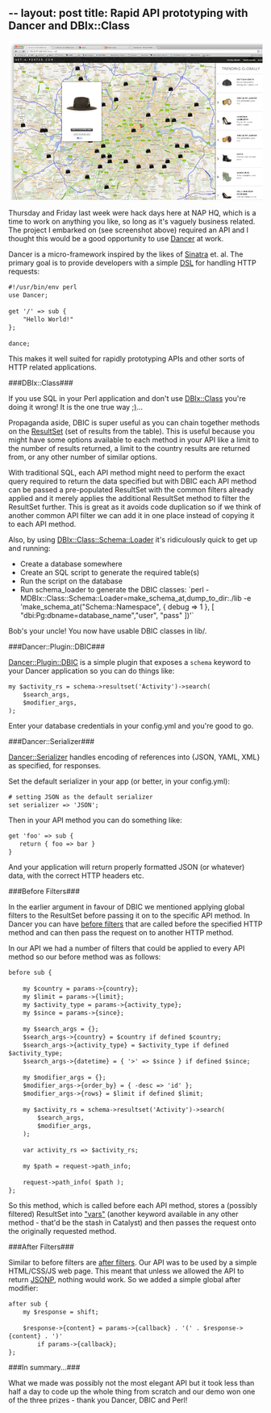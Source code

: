 --
layout: post
title: Rapid API prototyping with Dancer and DBIx::Class
--

<img src="/images/dancer-perl-api-screenshot.png" alt="Dancer API Screenshot" />

Thursday and Friday last week were hack days here at NAP HQ, which is a time
to work on anything you like, so long as it's vaguely business related. The
project I embarked on (see screenshot above) required an API and I thought this
would be a good opportunity to use <a href="http://www.perldancer.org">Dancer</a> at work.

Dancer is a micro-framework inspired by the likes of <a href="http://www.sinatrarb.com/">Sinatra</a> et. al. The primary goal is to provide developers with a simple <a href="http://en.wikipedia.org/wiki/Domain-specific_language">DSL</a> for handling HTTP requests:

    #!/usr/bin/env perl
    use Dancer;

    get '/' => sub {
        "Hello World!"
    };

    dance;

This makes it well suited for rapidly prototyping APIs and other sorts of HTTP related applications.

###DBIx::Class###

If you use SQL in your Perl application and don't use <a href="https://metacpan.org/module/DBIx::Class">DBIx::Class</a> you're doing it wrong! It is the one true way <a href="http://www.writemoretests.com/2011/09/test-driven-development-give-me-break.html">;)</a>...

Propaganda aside, DBIC is super useful as you can chain together methods on the <a href="https://metacpan.org/module/DBIx::Class::ResultSet">ResultSet</a> (set of results from the table). This is useful because you might have some options available to each method in your API like a limit to the number of results returned, a limit to the country results are returned from, or any other number of similar options.

With traditional SQL, each API method might need to perform the exact query required to return the data specified but with DBIC each API method can be passed a pre-populated ResultSet with the common filters already applied and it merely applies the additional ResultSet method to filter the ResultSet further. This is great as it avoids code duplication so if we think of another common API filter we can add it in one place instead of copying it to each API method.

Also, by using <a href="https://metacpan.org/module/DBIx::Class::Schema::Loader">DBIx::Class::Schema::Loader</a> it's ridiculously quick to get up and running:
<ul>
    <li>Create a database somewhere</li>
    <li>Create an SQL script to generate the required table(s)</li>
    <li>Run the script on the database</li>
    <li>Run schema_loader to generate the DBIC classes: `perl -MDBIx::Class::Schema::Loader=make_schema_at,dump_to_dir:./lib -e 'make_schema_at("Schema::Namespace", { debug => 1 }, [ "dbi:Pg:dbname=database_name","user", "pass" ])'`</li>
</ul>
Bob's your uncle! You now have usable DBIC classes in lib/.

###Dancer::Plugin::DBIC###

<a href="https://metacpan.org/module/Dancer::Plugin::DBIC">Dancer::Plugin::DBIC</a> is a simple plugin that exposes a `schema` keyword to your Dancer application so you can do things like:

    my $activity_rs = schema->resultset('Activity')->search(
        $search_args,
        $modifier_args,
    );

Enter your database credentials in your config.yml and you're good to go.

###Dancer::Serializer###

<a href="https://metacpan.org/module/Dancer::Serializer">Dancer::Serializer</a> handles encoding of references into {JSON, YAML, XML} as specified, for responses.

Set the default serializer in your app (or better, in your config.yml):

    # setting JSON as the default serializer
    set serializer => 'JSON';

Then in your API method you can do something like:

    get 'foo' => sub {
       return { foo => bar }
    }

And your application will return properly formatted JSON (or whatever) data, with the correct HTTP headers etc.

###Before Filters###

In the earlier argument in favour of DBIC we mentioned applying global filters to the ResultSet before passing it on to the specific API method. In Dancer you can have <a href="https://metacpan.org/module/Dancer#before">before filters</a> that are called before the specified HTTP method and can then pass the request on to another HTTP method.

In our API we had a number of filters that could be applied to every API method so our before method was as follows:

    before sub {

        my $country = params->{country};
        my $limit = params->{limit};
        my $activity_type = params->{activity_type};
        my $since = params->{since};

        my $search_args = {};
        $search_args->{country} = $country if defined $country;
        $search_args->{activity_type} = $activity_type if defined $activity_type;
        $search_args->{datetime} = { '>' => $since } if defined $since;

        my $modifier_args = {};
        $modifier_args->{order_by} = { -desc => 'id' };
        $modifier_args->{rows} = $limit if defined $limit;

        my $activity_rs = schema->resultset('Activity')->search(
            $search_args,
            $modifier_args,
        );

        var activity_rs => $activity_rs;

        my $path = request->path_info;

        request->path_info( $path );
    };

So this method, which is called before each API method, stores a (possibly filtered) ResultSet into <a href="https://metacpan.org/module/Dancer#vars">"vars"</a> (another keyword available in any other method - that'd be the stash in Catalyst) and then passes the request onto the originally requested method.

###After Filters###

Similar to before filters are <a href="https://metacpan.org/module/Dancer#after">after filters</a>. Our API was to be used by a simple HTML/CSS/JS web page. This meant that unless we allowed the API to return <a href="http://remysharp.com/2007/10/08/what-is-jsonp/">JSONP</a>, nothing would work. So we added a simple global after modifier:

    after sub {
        my $response = shift;

        $response->{content} = params->{callback} . '(' . $response->{content} . ')'
            if params->{callback};
    };

###In summary...###

What we made was possibly not the most elegant API but it took less than half a day to code up the whole thing from scratch and our demo won one of the three prizes - thank you Dancer, DBIC and Perl!
